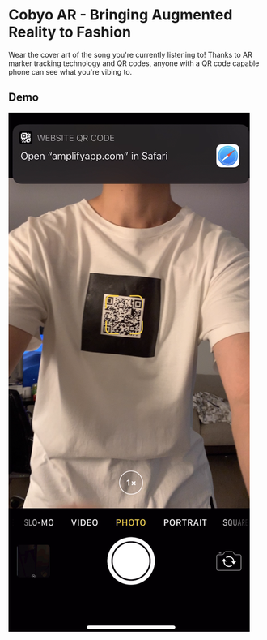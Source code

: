 # Cobyo AR - Bringing Augmented Reality to Fashion

Wear the cover art of the song you're currently listening to! Thanks to AR marker tracking technology and QR codes, anyone with a QR code capable phone can see what you're vibing to.

## Demo
![qr-code-scan](docs/assets/qr-code-scan.png)
